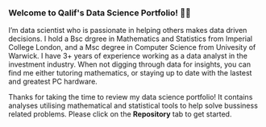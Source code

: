 ### Welcome to Qalif's Data Science Portfolio! 👋🏽
I’m data scientist who is passionate in helping others makes data driven decisions. I hold a Bsc drgree in Mathematics and Statistics from Imperial College London, and  a Msc degree in Computer Science from Univesity of Warwick. I have 3+ years of experience working as a data analyst in the investment industry. When not digging through data for insights, you can find me either tutoring mathematics, or staying up to date with the lastest and greatest PC hardware.

Thanks for taking the time to review my data science portfolio! It contains analyses utilising mathematical and statistical tools to help solve bussiness related problems. Please click on the **Repository** tab to get started.


<!-- **Qalif-R/Qalif-R** is a ✨ _special_ ✨ repository because its `README.md` (this file) appears on your GitHub profile. -->
